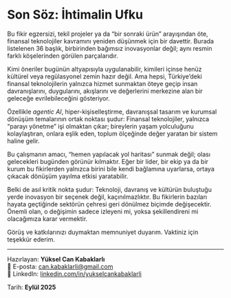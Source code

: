# Son Söz: İhtimalin Ufku

Bu fikir egzersizi, tekil projeler ya da “bir sonraki ürün” arayışından öte, finansal teknolojiler kavramını yeniden düşünmek için bir davettir. Burada listelenen 36 başlık, birbirinden bağımsız inovasyonlar değil; aynı resmin farklı köşelerinden görülen parçalarıdır.  

Kimi öneriler bugünün altyapısıyla uygulanabilir, kimileri içinse henüz kültürel veya regülasyonel zemin hazır değil. Ama hepsi, Türkiye’deki finansal teknolojilerin yalnızca hizmet sunmaktan öteye geçip insan davranışlarını, duygularını, akışlarını ve değerlerini merkezine alan bir geleceğe evrilebileceğini gösteriyor.  

Özellikle *agentic AI*, hiper-kişiselleştirme, davranışsal tasarım ve kurumsal dönüşüm temalarının ortak noktası şudur: Finansal teknolojiler, yalnızca “parayı yönetme” işi olmaktan çıkar; bireylerin yaşam yolculuğunu kolaylaştıran, onlara eşlik eden, toplum ölçeğinde değer yaratan bir sistem haline gelir.  

Bu çalışmanın amacı, “hemen yapılacak yol haritası” sunmak değil; olası gelecekleri bugünden görünür kılmaktır. Eğer bir lider, bir ekip ya da bir kurum bu fikirlerden yalnızca birini bile kendi bağlamına uyarlarsa, ortaya çıkacak dönüşüm yayılma etkisi yaratabilir.  

Belki de asıl kritik nokta şudur: Teknoloji, davranış ve kültürün buluştuğu yerde inovasyon bir seçenek değil, kaçınılmazlıktır. Bu fikirlerin bazıları hayata geçtiğinde sektörün çehresi geri dönülmez biçimde değişecektir. Önemli olan, o değişimin sadece izleyeni mi, yoksa şekillendireni mi olacağımıza karar vermektir.  

Görüş ve katkılarınızı duymaktan memnuniyet duyarım. Vaktiniz için teşekkür ederim.  

---

Hazırlayan: **Yüksel Can Kabaklarlı**  
📧 E-posta: [can.kabaklarli@gmail.com](mailto:can.kabaklarli@gmail.com)  
🔗 LinkedIn: [linkedin.com/in/yukselcankabaklarli](https://www.linkedin.com/in/yukselcankabaklarli/)  

Tarih: **Eylül 2025**
